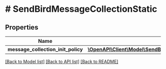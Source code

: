 # # SendBirdMessageCollectionStatic

## Properties

Name | Type | Description | Notes
------------ | ------------- | ------------- | -------------
**message_collection_init_policy** | [**\OpenAPI\Client\Model\SendBirdMessageCollectionStaticMessageCollectionInitPolicy**](SendBirdMessageCollectionStaticMessageCollectionInitPolicy.md) |  | [optional]

[[Back to Model list]](../../README.md#models) [[Back to API list]](../../README.md#endpoints) [[Back to README]](../../README.md)
